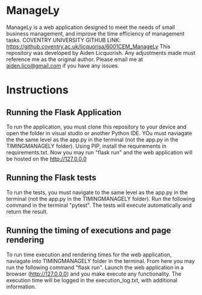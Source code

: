 # ManageLy
ManageLy is a web application designed to meet the needs of small business management, and improve the time efficiency of management tasks.
COVENTRY UNIVERSITY GITHUB LINK: https://github.coventry.ac.uk/licquorisa/6001CEM_ManageLy
This repository was developed by Aiden Licquorish. Any adjustments made must reference me as the original author. Please email me at aiden.lico@gmail.com if you have any issues.
# Instructions
## Running the Flask Application
To run the application, you must clone this repository to your device and open the folder in visual studio or another Python IDE. YOu must naviagate the the same level as the app.py in the terminal (not the app.py in the TIMINGMANAGELY folder). Using PIP, install the requirements in requirements.txt. Now you may run "flask run" and the web application will be hosted on the http://127.0.0.0
## Running the Flask tests
To run the tests, you must navigate to the same level as the app.py in the terminal (not the app.py in the TIMINGMANAGELY folder). Run the following command in the terminal "pytest". The tests will execute automatically and return the result.
## Running the timing of executions and page rendering
To run time execution and rendering times for the web application, naviagate into TIMINGMANAGELY folder in the terminal. From here you may run the following command "flask run". Launch the web application in a browser (http://127.0.0.0) and you make execute any functionality. The execution time will be logged in the execution_log.txt, with additional information.
